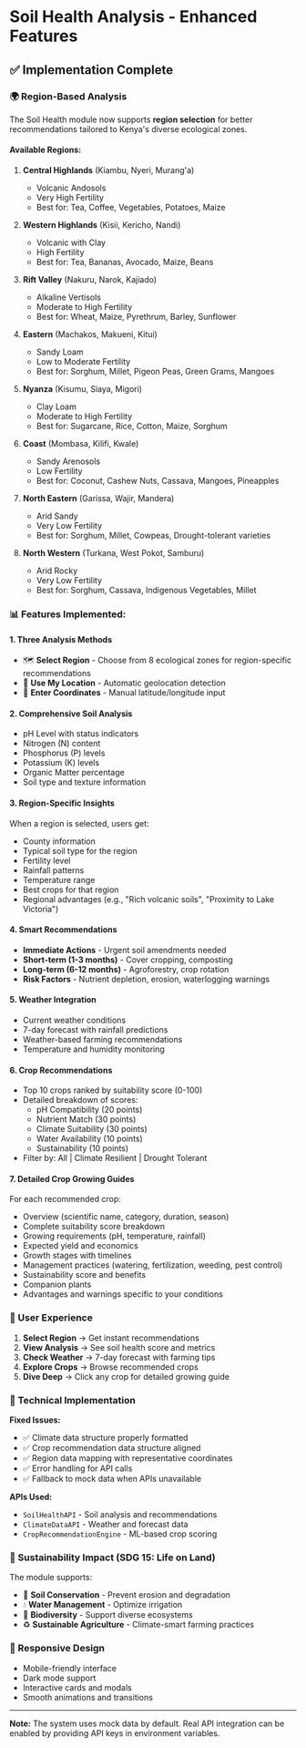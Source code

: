 # Soil Health Analysis - Enhanced Features

## ✅ Implementation Complete

### 🌍 Region-Based Analysis
The Soil Health module now supports **region selection** for better recommendations tailored to Kenya's diverse ecological zones.

#### Available Regions:
1. **Central Highlands** (Kiambu, Nyeri, Murang'a)
   - Volcanic Andosols
   - Very High Fertility
   - Best for: Tea, Coffee, Vegetables, Potatoes, Maize

2. **Western Highlands** (Kisii, Kericho, Nandi)
   - Volcanic with Clay
   - High Fertility
   - Best for: Tea, Bananas, Avocado, Maize, Beans

3. **Rift Valley** (Nakuru, Narok, Kajiado)
   - Alkaline Vertisols
   - Moderate to High Fertility
   - Best for: Wheat, Maize, Pyrethrum, Barley, Sunflower

4. **Eastern** (Machakos, Makueni, Kitui)
   - Sandy Loam
   - Low to Moderate Fertility
   - Best for: Sorghum, Millet, Pigeon Peas, Green Grams, Mangoes

5. **Nyanza** (Kisumu, Siaya, Migori)
   - Clay Loam
   - Moderate to High Fertility
   - Best for: Sugarcane, Rice, Cotton, Maize, Sorghum

6. **Coast** (Mombasa, Kilifi, Kwale)
   - Sandy Arenosols
   - Low Fertility
   - Best for: Coconut, Cashew Nuts, Cassava, Mangoes, Pineapples

7. **North Eastern** (Garissa, Wajir, Mandera)
   - Arid Sandy
   - Very Low Fertility
   - Best for: Sorghum, Millet, Cowpeas, Drought-tolerant varieties

8. **North Western** (Turkana, West Pokot, Samburu)
   - Arid Rocky
   - Very Low Fertility
   - Best for: Sorghum, Cassava, Indigenous Vegetables, Millet

### 📊 Features Implemented:

#### 1. **Three Analysis Methods**
- 🗺️ **Select Region** - Choose from 8 ecological zones for region-specific recommendations
- 📍 **Use My Location** - Automatic geolocation detection
- 🎯 **Enter Coordinates** - Manual latitude/longitude input

#### 2. **Comprehensive Soil Analysis**
- pH Level with status indicators
- Nitrogen (N) content
- Phosphorus (P) levels
- Potassium (K) levels
- Organic Matter percentage
- Soil type and texture information

#### 3. **Region-Specific Insights**
When a region is selected, users get:
- County information
- Typical soil type for the region
- Fertility level
- Rainfall patterns
- Temperature range
- Best crops for that region
- Regional advantages (e.g., "Rich volcanic soils", "Proximity to Lake Victoria")

#### 4. **Smart Recommendations**
- **Immediate Actions** - Urgent soil amendments needed
- **Short-term (1-3 months)** - Cover cropping, composting
- **Long-term (6-12 months)** - Agroforestry, crop rotation
- **Risk Factors** - Nutrient depletion, erosion, waterlogging warnings

#### 5. **Weather Integration**
- Current weather conditions
- 7-day forecast with rainfall predictions
- Weather-based farming recommendations
- Temperature and humidity monitoring

#### 6. **Crop Recommendations**
- Top 10 crops ranked by suitability score (0-100)
- Detailed breakdown of scores:
  - pH Compatibility (20 points)
  - Nutrient Match (30 points)
  - Climate Suitability (30 points)
  - Water Availability (10 points)
  - Sustainability (10 points)
- Filter by: All | Climate Resilient | Drought Tolerant

#### 7. **Detailed Crop Growing Guides**
For each recommended crop:
- Overview (scientific name, category, duration, season)
- Complete suitability score breakdown
- Growing requirements (pH, temperature, rainfall)
- Expected yield and economics
- Growth stages with timelines
- Management practices (watering, fertilization, weeding, pest control)
- Sustainability score and benefits
- Companion plants
- Advantages and warnings specific to your conditions

### 🎯 User Experience

1. **Select Region** → Get instant recommendations
2. **View Analysis** → See soil health score and metrics
3. **Check Weather** → 7-day forecast with farming tips
4. **Explore Crops** → Browse recommended crops
5. **Dive Deep** → Click any crop for detailed growing guide

### 🔧 Technical Implementation

**Fixed Issues:**
- ✅ Climate data structure properly formatted
- ✅ Crop recommendation data structure aligned
- ✅ Region data mapping with representative coordinates
- ✅ Error handling for API calls
- ✅ Fallback to mock data when APIs unavailable

**APIs Used:**
- `SoilHealthAPI` - Soil analysis and recommendations
- `ClimateDataAPI` - Weather and forecast data
- `CropRecommendationEngine` - ML-based crop scoring

### 🌱 Sustainability Impact (SDG 15: Life on Land)

The module supports:
- 🌱 **Soil Conservation** - Prevent erosion and degradation
- 💧 **Water Management** - Optimize irrigation
- 🌾 **Biodiversity** - Support diverse ecosystems
- ♻️ **Sustainable Agriculture** - Climate-smart farming practices

### 📱 Responsive Design
- Mobile-friendly interface
- Dark mode support
- Interactive cards and modals
- Smooth animations and transitions

---

**Note:** The system uses mock data by default. Real API integration can be enabled by providing API keys in environment variables.
